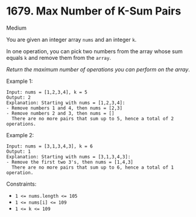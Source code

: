 # 1679. Max Number of K-Sum Pairs

Medium

You are given an integer array `nums` and an integer `k`.

In one operation, you can pick two numbers from the array whose sum equals `k` and remove them 
from the `array`.

*Return the maximum number of operations you can perform on the array*.



Example 1:
```
Input: nums = [1,2,3,4], k = 5
Output: 2
Explanation: Starting with nums = [1,2,3,4]:
- Remove numbers 1 and 4, then nums = [2,3]
- Remove numbers 2 and 3, then nums = []
  There are no more pairs that sum up to 5, hence a total of 2 operations.
```
Example 2:
```
Input: nums = [3,1,3,4,3], k = 6
Output: 1
Explanation: Starting with nums = [3,1,3,4,3]:
- Remove the first two 3's, then nums = [1,4,3]
  There are no more pairs that sum up to 6, hence a total of 1 operation.
```

Constraints:

* `1 <= nums.length <= 105`
* `1 <= nums[i] <= 109`
* `1 <= k <= 109`
